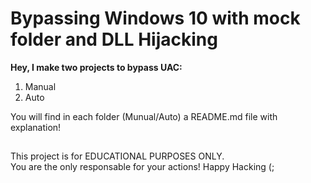 # Bypassing Windows 10 with mock folder and DLL Hijacking  

**Hey, I make two projects to bypass UAC:**

1. Manual
2. Auto

You will find in each folder (Munual/Auto) a README.md file with explanation!

##

This project is for EDUCATIONAL PURPOSES ONLY.       
You are the only responsable for your actions! Happy Hacking (;
